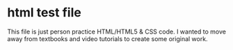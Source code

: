 # html test file

This file is just person practice HTML/HTML5 & CSS code. I wanted to move away from textbooks and video tutorials to create some original work.
